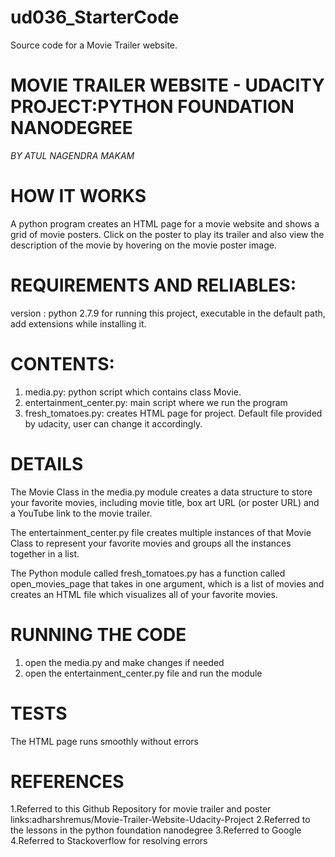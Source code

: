 # ud036_StarterCode
Source code for a Movie Trailer website.

# MOVIE TRAILER WEBSITE - UDACITY PROJECT:PYTHON FOUNDATION NANODEGREE
*BY ATUL NAGENDRA MAKAM*

# HOW IT WORKS
 A python program creates an HTML page for a movie website and shows a grid of movie posters.
 Click on the poster to play its trailer and also view the description of the movie by hovering on the movie poster image.
 
# REQUIREMENTS AND RELIABLES:
 version : python 2.7.9 for running this project, executable in the default path, add extensions while installing it.
 
# CONTENTS:
1. media.py: python script which contains class Movie.
2. entertainment_center.py: main script where we run the program
3. fresh_tomatoes.py: creates HTML page for project. Default file provided by udacity, user can change it accordingly.
                   
# DETAILS
The Movie Class in the media.py module creates a data structure to store your favorite movies, including movie title, box art  URL (or poster URL) and a YouTube link to the movie trailer.

The entertainment_center.py file creates multiple instances of that Movie Class to represent your favorite movies and groups all the instances together in a list.

The Python module called fresh_tomatoes.py has a function called open_movies_page that takes in one argument, which is a list of movies and creates an HTML file which visualizes all of your favorite movies.

# RUNNING THE CODE
 1. open the media.py and make changes if needed
 2. open the entertainment_center.py file and run the module
 
# TESTS
 The HTML page runs smoothly without errors

# REFERENCES
 1.Referred to this Github Repository for movie trailer and poster links:adharshremus/Movie-Trailer-Website-Udacity-Project
 2.Referred to the lessons in the python foundation nanodegree
 3.Referred to Google
 4.Referred to Stackoverflow for resolving errors


